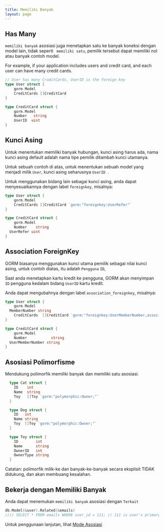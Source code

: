```yaml
---
title: Memiliki Banyak
layout: page
---
```

## Has Many

`memiliki banyak` asosiasi juga menetapkan satu ke banyak koneksi dengan model lain, tidak seperti ` memiliki satu`, pemilik tersebut dapat memiliki nol atau banyak contoh model.

For example, if your application includes users and credit card, and each user can have many credit cards.

```go
// User has many CraditCards, UserID is the foreign key
type User struct {
    gorm.Model
    CreditCards []CreditCard
}

type CreditCard struct {
    gorm.Model
    Number   string
    UserID  uint
}
```

## Kunci Asing

Untuk menentukan memiliki banyak hubungan, kunci asing harus ada, nama kunci asing default adalah nama tipe pemilik ditambah kunci utamanya.

Untuk sebuah contoh di atas, untuk menentukan sebuah model yang menjadi milik ` User `, kunci asing seharusnya `UserID `.

Untuk menggunakan bidang lain sebagai kunci asing, anda dapat menyesuaikannya dengan label `foreignkey`, misalnya:

```go
type User struct {
    gorm.Model
    CreditCards []CreditCard `gorm:"foreignkey:UserRefer"`
}

type CreditCard struct {
    gorm.Model
    Number    string
  UserRefer uint
}
```

## Association ForeignKey

GORM biasanya menggunakan kunci utama pemilik sebagai nilai kunci asing, untuk contoh diatas, itu adalah `Pengguna` `ID`,

Saat anda menetapkan kartu kredit ke pengguna, GORM akan menyimpan `ID` pengguna kedalam bidang `UserID` kartu kredit.

Anda dapat mengubahnya dengan label `association_foreignkey`, misalnya:

```go
type User struct {
    gorm.Model
  MemberNumber string
    CreditCards  []CreditCard `gorm:"foreignkey:UserMemberNumber,association_foreignkey:MemberNumber"`
}

type CreditCard struct {
    gorm.Model
    Number           string
  UserMemberNumber string
}
```

## Asosiasi Polimorfisme

Mendukung polimorfik memiliki banyak dan memiliki satu asosiasi.

```go
  type Cat struct {
    ID    int
    Name  string
    Toy   []Toy `gorm:"polymorphic:Owner;"`
  }

  type Dog struct {
    ID   int
    Name string
    Toy  []Toy `gorm:"polymorphic:Owner;"`
  }

  type Toy struct {
    ID        int
    Name      string
    OwnerID   int
    OwnerType string
  }
```

Catatan: polimorfik milik-ke dan banyak-ke-banyak secara eksplisit TIDAK didukung, dan akan membuang kesalahan.

## Bekerja dengan Memiliki Banyak

Anda dapat menemukan `memiliki banyak` asosiasi dengan `Terkait`

```go
db.Model(&user).Related(&emails)
//// SELECT * FROM emails WHERE user_id = 111; // 111 is user's primary key
```

Untuk penggunaan lanjutan, lihat [Mode Asosiasi](/docs/associations.html#Association-Mode)